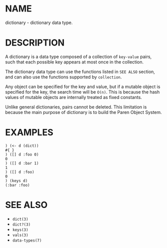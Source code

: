 # NAME
dictionary - dictionary data type.

# DESCRIPTION
A dictionary is a data type composed of a collection of `key-value` pairs, such that each possible key appears at most once in the collection.

The dictionary data type can use the functions listed in `SEE ALSO` section, and can also use the functions supported by `collection`.

Any object can be specified for the key and value, but if a mutable object is specified for the key, the search time will be `O(n)`. This is because the hash values of mutable objects are internally treated as fixed constants.

Unlike general dictionaries, pairs cannot be deleted. This limitation is because the main purpose of dictionary is to build the Paren Object System.

# EXAMPLES

    ) (<- d (dict))
    #{ }
    ) ([] d :foo 0)
    0
    ) ([] d :bar 1)
    1
    ) ([] d :foo)
    0
    ) (keys d)
    (:bar :foo)

# SEE ALSO
- `dict(3)`
- `dict?(3)`
- `keys(3)`
- `vals(3)`
- `data-types(7)`
